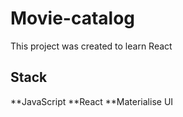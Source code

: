 # Movie-catalog

This project was created to learn React

## Stack

**JavaScript 
**React
**Materialise UI
